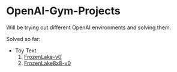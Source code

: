 # OpenAI-Gym-Projects
Will be trying out different OpenAI environments and solving them.

Solved so far:
* Toy Text
  1. [FrozenLake-v0](https://gym.openai.com/envs/FrozenLake-v0/)
  2. [FrozenLake8x8-v0](https://gym.openai.com/envs/FrozenLake8x8-v0/)
